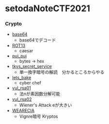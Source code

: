 # setodaNoteCTF2021

### Crypto
- [base64](https://hackmd.io/ebPfT2_hQQegSYEO_mIG1w)
  - base64でデコード
- [ROT13](https://hackmd.io/7ybJyhXrTxGpTHqa5YUvKA)
  - caesar
- [pui_pui](https://hackmd.io/MCxw1mr5S7e-2t_tc4ikWg)
  - bytes -> hex
- [tkys_secret_service](https://hackmd.io/v5rZlghuSPyukk8C9I91pw)
  - 単一換字暗号の解読　分かるところからやる
- [lets_bake](https://hackmd.io/FON2IpP0TZezb8ANmMcbDA)
  - cyber chef
- [vul_rsa01](https://hackmd.io/H_RAS4kxQQq1Sw26Ythrfw)
  - 法nが素因数分解可能
- [vul_rsa02](https://hackmd.io/1ZPX7Al8Ss-WJR-CxSdnvQ)
  - Wiener's Attack  eが大きい
- [WEARECIA](https://hackmd.io/Cbpy7s6kTqWPmzvB34PQxA)
  - Vignre暗号 Kryptos

